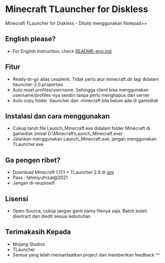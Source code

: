 # Minecraft TLauncher for Diskless

Minecraft TLauncher for Diskless - Ditulis menggunakan Notepad++

## English please?

- For English Instruction, check [README-eng.md](https://github.com/fahmiyufrizal/minecraft-tlauncher-diskless/blob/main/README-eng.md)

## Fitur

- Ready-to-go alias cesplenk. Tidak perlu atur minecraft.dir lagi didalam tlauncher-2.0.properties
- Auto reset profiles/username. Sehingga client bisa menggunakan username/profiles-nya sendiri tanpa perlu menghapus dari server
- Auto copy folder .tlauncher dan .minecraft bila belum ada di gamedisk

## Instalasi dan cara menggunakan

- Cukup taruh file Launch_Minecraft.exe didalam folder Minecraft di gamedisk (misal D:\Minecraft\Launch_Minecraft.exe)
- Jalankan menggunakan Launch_Minecraft.exe, jangan menggunakan TLauncher.exe

## Ga pengen ribet?

- Download Minecraft 1.17.1 + TLauncher 2.8 di [sini](https://drive.google.com/file/d/1sJRZNRMdD-_88qW9c_inCHg8gZIIY-bu/view?usp=sharing)
- Pass : fahmiyufrizal@2021
- Jangan di-reupload!

## Lisensi

- Open-Source, cukup jangan ganti nama filenya saja. Batch boleh diextract dan diedit sesuai kebutuhan

## Terimakasih Kepada

- Mojang Studios
- TLauncher
- Semua yang telah memanfaatkan project dan memberikan feedback ^^
